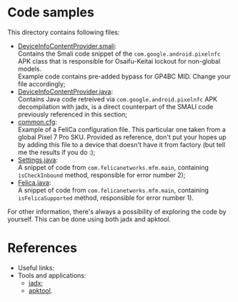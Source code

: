 # Code samples

This directory contains following files:

-   [DeviceInfoContentProvider.smali](./DeviceInfoContentProvider.smali):  
 Contains the Smali code snippet of the `com.google.android.pixelnfc` APK class that is responsible for Osaifu-Keitai lockout for non-global models.  
 Example code contains pre-added bypass for GP4BC MID. Change your file accordingly;  
- [DeviceInfoContentProvider.java](./DeviceInfoContentProvider.java):  
    Contains Java code retreived via `com.google.android.pixelnfc` APK decompilation with jadx, is a direct counterpart of the SMALI code previously referenced in this section;
- [common.cfg](./common.cfg):  
    Example of a FeliCa configuration file. This particular one taken from a global Pixel 7 Pro SKU. Provided as reference, don't put your hopes up by adding this file to a device that doesn't have it from factory (but tell me the results if you do :);
- [Settings.java](./Settings.java):  
    A snippet of code from `com.felicanetworks.mfm.main`, containing `isCheckInbound` method, responsible for error number 2);
- [Felica.java](./Felica.java):  
    A snippet of code from `com.felicanetworks.mfm.main`, containing `isFelicaSupported` method, responsible for error number 1).

For other information, there's always a possibility of exploring the code by yourself. This can be done using both jadx and apktool.


# References

- Useful links:
- Tools and applications:
  - [jadx](https://github.com/skylot/jadx);
  - [apktool](https://ibotpeaches.github.io/Apktool/).